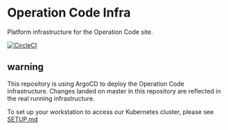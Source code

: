 # Operation Code Infra
Platform infrastructure for the Operation Code site.

[![CircleCI](https://circleci.com/gh/OperationCode/operationcode_infra/tree/master.svg?style=svg)](https://circleci.com/gh/OperationCode/operationcode_infra/tree/master)

## warning

This repository is using ArgoCD to deploy the Operation Code infrastructure. Changes landed on master in this repository are reflected in the real running infrastructure.

To set up your workstation to access our Kubernetes cluster, please see [SETUP.md](SETUP.md) 
